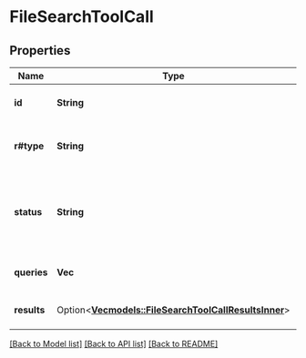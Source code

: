 # FileSearchToolCall

## Properties

Name | Type | Description | Notes
------------ | ------------- | ------------- | -------------
**id** | **String** | The unique ID of the file search tool call.  | 
**r#type** | **String** | The type of the file search tool call. Always `file_search_call`.  | 
**status** | **String** | The status of the file search tool call. One of `in_progress`,  `searching`, `incomplete` or `failed`,  | 
**queries** | **Vec<String>** | The queries used to search for files.  | 
**results** | Option<[**Vec<models::FileSearchToolCallResultsInner>**](FileSearchToolCall_results_inner.md)> | The results of the file search tool call.  | [optional]

[[Back to Model list]](../README.md#documentation-for-models) [[Back to API list]](../README.md#documentation-for-api-endpoints) [[Back to README]](../README.md)


